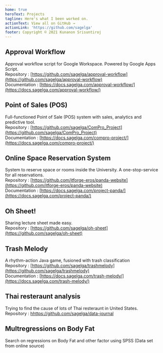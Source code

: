 ```yaml
---
home: true
heroText: Projects
tagline: Here's what I been worked on.
actionText: View all on GitHub →
actionLink: 'https://github.com/sagelga'
footer: Copyright © 2021 Kunanon Srisuntiroj
---
```

## Approval Workflow
Approval workflow script for Google Workspace. Powered by Google Apps Script.<br>
Repository : [https://github.com/sagelga/approval-workflow](https://github.com/sagelga/approval-workflow)<br>
Documentation : [https://docs.sagelga.com/approval-workflow/](https://docs.sagelga.com/approval-workflow/)<br>

## Point of Sales (POS)
Full-functioned Point of Sale (POS) system with sales, analytics and predictive tool.<br>
Repository : [https://github.com/sagelga/ComPro_Project](https://github.com/sagelga/ComPro_Project)<br>
Documentation : [https://docs.sagelga.com/compro-project/](https://docs.sagelga.com/compro-project/)

## Online Space Reservation System
System to reserve space or rooms inside the University. A one-stop-service for all reservations.<br>
Repository : [https://github.com/itforge-eros/panda-website](https://github.com/itforge-eros/panda-website)<br>
Documentation : [https://docs.sagelga.com/project-panda/](https://docs.sagelga.com/project-panda/)

## Oh Sheet!
Sharing lecture sheet made easy.<br>
Repository : [https://github.com/sagelga/oh-sheet](https://github.com/sagelga/oh-sheet)

## Trash Melody
A rhythm-action Java game, fusioned with trash classification<br>
Repository : [https://github.com/sagelga/trashmelody](https://github.com/sagelga/trashmelody)<br>
Documentation : [https://docs.sagelga.com/trash-melody/](https://docs.sagelga.com/trash-melody/)

## Thai resteraunt analysis
Trying to find the cause of lots of Thai resteraunt in United States.<br>
Repository : [hhttps://github.com/sagelga/data-journal](https://github.com/sagelga/data-journal)

## Multregressions on Body Fat
Search on regressions on Body Fat and other factor using SPSS (Data set from online source)<br>